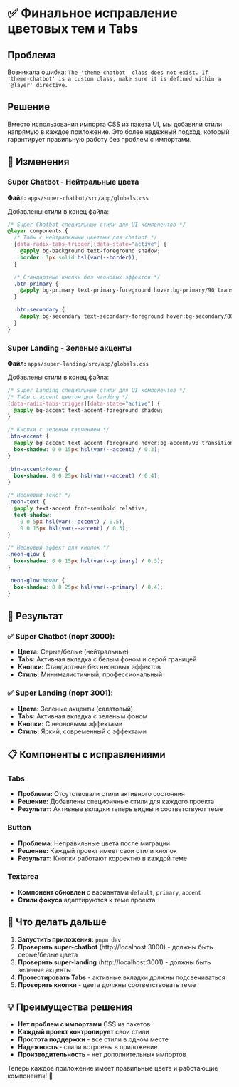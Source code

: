 # ✅ Финальное исправление цветовых тем и Tabs

## Проблема

Возникала ошибка: `The 'theme-chatbot' class does not exist. If 'theme-chatbot' is a custom class, make sure it is defined within a '@layer' directive.`

## Решение

Вместо использования импорта CSS из пакета UI, мы добавили стили напрямую в каждое приложение. Это более надежный подход, который гарантирует правильную работу без проблем с импортами.

## 🔧 Изменения

### Super Chatbot - Нейтральные цвета

**Файл:** `apps/super-chatbot/src/app/globals.css`

Добавлены стили в конец файла:

```css
/* Super Chatbot специальные стили для UI компонентов */
@layer components {
  /* Табы с нейтральными цветами для chatbot */
  [data-radix-tabs-trigger][data-state="active"] {
    @apply bg-background text-foreground shadow;
    border: 1px solid hsl(var(--border));
  }

  /* Стандартные кнопки без неоновых эффектов */
  .btn-primary {
    @apply bg-primary text-primary-foreground hover:bg-primary/90 transition-colors;
  }

  .btn-secondary {
    @apply bg-secondary text-secondary-foreground hover:bg-secondary/80 transition-colors;
  }
}
```

### Super Landing - Зеленые акценты

**Файл:** `apps/super-landing/src/app/globals.css`

Добавлены стили в конец файла:

```css
/* Super Landing специальные стили для UI компонентов */
/* Табы с accent цветом для landing */
[data-radix-tabs-trigger][data-state="active"] {
  @apply bg-accent text-accent-foreground shadow;
}

/* Кнопки с зеленым свечением */
.btn-accent {
  @apply bg-accent text-accent-foreground hover:bg-accent/90 transition-all duration-200;
  box-shadow: 0 0 15px hsl(var(--accent) / 0.3);
}

.btn-accent:hover {
  box-shadow: 0 0 25px hsl(var(--accent) / 0.4);
}

/* Неоновый текст */
.neon-text {
  @apply text-accent font-semibold relative;
  text-shadow:
    0 0 5px hsl(var(--accent) / 0.5),
    0 0 15px hsl(var(--accent) / 0.3);
}

/* Неоновый эффект для кнопок */
.neon-glow {
  box-shadow: 0 0 15px hsl(var(--primary) / 0.3);
}

.neon-glow:hover {
  box-shadow: 0 0 25px hsl(var(--primary) / 0.4);
}
```

## 🎯 Результат

### ✅ Super Chatbot (порт 3000):

- **Цвета:** Серые/белые (нейтральные)
- **Tabs:** Активная вкладка с белым фоном и серой границей
- **Кнопки:** Стандартные без неоновых эффектов
- **Стиль:** Минималистичный, профессиональный

### ✅ Super Landing (порт 3001):

- **Цвета:** Зеленые акценты (салатовый)
- **Tabs:** Активная вкладка с зеленым фоном
- **Кнопки:** С неоновыми эффектами
- **Стиль:** Яркий, современный с эффектами

## 📋 Компоненты с исправлениями

### Tabs

- **Проблема:** Отсутствовали стили активного состояния
- **Решение:** Добавлены специфичные стили для каждого проекта
- **Результат:** Активные вкладки теперь видны и соответствуют теме

### Button

- **Проблема:** Неправильные цвета после миграции
- **Решение:** Каждый проект имеет свои стили кнопок
- **Результат:** Кнопки работают корректно в каждой теме

### Textarea

- **Компонент обновлен** с вариантами `default`, `primary`, `accent`
- **Стили фокуса** адаптируются к теме проекта

## 🚀 Что делать дальше

1. **Запустить приложения:** `pnpm dev`
2. **Проверить super-chatbot** (http://localhost:3000) - должны быть серые/белые цвета
3. **Проверить super-landing** (http://localhost:3001) - должны быть зеленые акценты
4. **Протестировать Tabs** - активные вкладки должны подсвечиваться
5. **Проверить кнопки** - цвета должны соответствовать теме

## 💡 Преимущества решения

- **Нет проблем с импортами** CSS из пакетов
- **Каждый проект контролирует** свои стили
- **Простота поддержки** - все стили в одном месте
- **Надежность** - стили встроены в приложение
- **Производительность** - нет дополнительных импортов

Теперь каждое приложение имеет правильные цвета и работающие компоненты! 🎉
